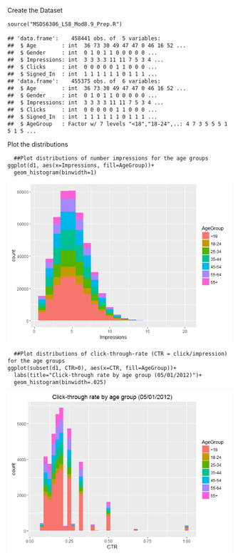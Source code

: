 Create the Dataset

    source("MSDS6306_LS8_Mod8.9_Prep.R")

    ## 'data.frame':    458441 obs. of  5 variables:
    ##  $ Age        : int  36 73 30 49 47 47 0 46 16 52 ...
    ##  $ Gender     : int  0 1 0 1 1 0 0 0 0 0 ...
    ##  $ Impressions: int  3 3 3 3 11 11 7 5 3 4 ...
    ##  $ Clicks     : int  0 0 0 0 0 1 1 0 0 0 ...
    ##  $ Signed_In  : int  1 1 1 1 1 1 0 1 1 1 ...
    ## 'data.frame':    455375 obs. of  6 variables:
    ##  $ Age        : int  36 73 30 49 47 47 0 46 16 52 ...
    ##  $ Gender     : int  0 1 0 1 1 0 0 0 0 0 ...
    ##  $ Impressions: int  3 3 3 3 11 11 7 5 3 4 ...
    ##  $ Clicks     : int  0 0 0 0 0 1 1 0 0 0 ...
    ##  $ Signed_In  : int  1 1 1 1 1 1 0 1 1 1 ...
    ##  $ AgeGroup   : Factor w/ 7 levels "<18","18-24",..: 4 7 3 5 5 5 1 5 1 5 ...

Plot the distributions

      ##Plot distributions of number impressions for the age groups
    ggplot(d1, aes(x=Impressions, fill=AgeGroup))+
      geom_histogram(binwidth=1)

![](MSDS6306_LS8_Mod8.9_Prep_files/figure-markdown_strict/plot-1.png)<!-- -->

      ##Plot distributions of click-through-rate (CTR = click/impression) for the age groups
    ggplot(subset(d1, CTR>0), aes(x=CTR, fill=AgeGroup))+
      labs(title="Click-through rate by age group (05/01/2012)")+
      geom_histogram(binwidth=.025)

![](MSDS6306_LS8_Mod8.9_Prep_files/figure-markdown_strict/plot-2.png)<!-- -->
